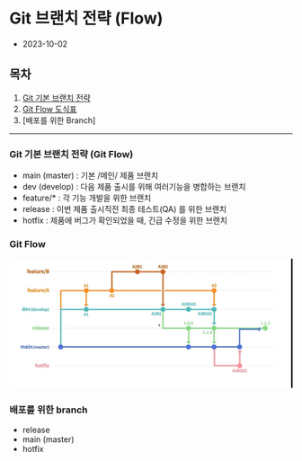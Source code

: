 # Git 브랜치 전략 (Flow)

- 2023-10-02

## 목차

1. [Git 기본 브랜치 전략](#git-기본-브랜치-전략-git-flow)
2. [Git Flow 도식표](#git-flow)
3. [배포를 위한 Branch]

---

### Git 기본 브랜치 전략 (Git Flow)

- main (master) : 기본 /메인/ 제품 브랜치
- dev (develop) : 다음 제품 출시를 위해 여러기능을 병합하는 브랜치
- feature/\* : 각 기능 개발을 위한 브랜치
- release : 이번 제품 출시직전 최종 테스트(QA) 를 위한 브랜치
- hotfix : 제품에 버그가 확인되었을 때, 긴급 수정을 위한 브랜치

### Git Flow

![git-flow](../../image/git-flow.jpg)

### 배포를 위한 branch

- release
- main (master)
- hotfix
